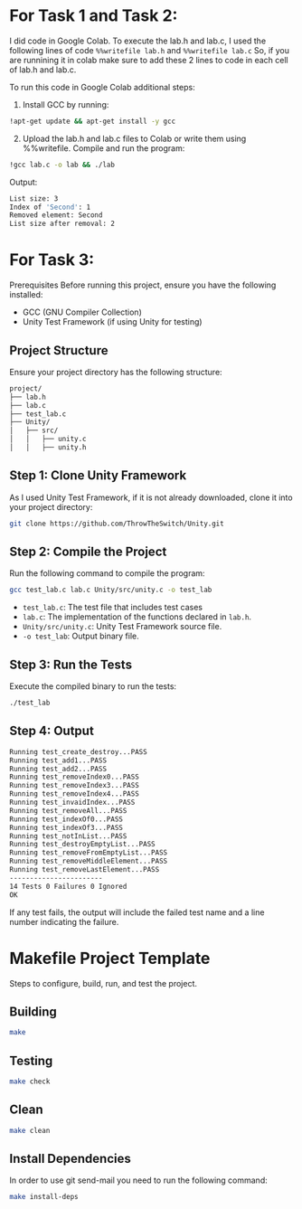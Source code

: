 
# For Task 1 and Task 2:
I did code in Google Colab. To execute the lab.h and lab.c, I used the following lines of code
``` %%writefile lab.h ```
and 
``` %%writefile lab.c ```
So, if you are runnining it in colab make sure to add these 2 lines to code in each cell of lab.h and lab.c. 

To run this code in Google Colab additional steps:

1. Install GCC by running:
```bash
!apt-get update && apt-get install -y gcc
```

2. Upload the lab.h and lab.c files to Colab or write them using %%writefile.
Compile and run the program:
```bash
!gcc lab.c -o lab && ./lab
```
Output:
```bash
List size: 3
Index of 'Second': 1
Removed element: Second
List size after removal: 2
```

# For Task 3:

Prerequisites
Before running this project, ensure you have the following installed:
  - GCC (GNU Compiler Collection)
  - Unity Test Framework (if using Unity for testing)
## Project Structure
Ensure your project directory has the following structure:

```bash
project/
├── lab.h          
├── lab.c          
├── test_lab.c     
├── Unity/         
│   ├── src/
│   │   ├── unity.c
│   │   ├── unity.h

```
## Step 1: Clone Unity Framework
As I used Unity Test Framework, if it is not already downloaded, clone it into your project directory:
```bash
git clone https://github.com/ThrowTheSwitch/Unity.git
```
## Step 2: Compile the Project
Run the following command to compile the program:
```bash
gcc test_lab.c lab.c Unity/src/unity.c -o test_lab
```
  - ``` test_lab.c ```: The test file that includes test cases
  - ``` lab.c ```: The implementation of the functions declared in ``` lab.h ```.
  - ``` Unity/src/unity.c ```: Unity Test Framework source file.
  - ``` -o test_lab ```: Output binary file.
## Step 3: Run the Tests
Execute the compiled binary to run the tests:
```bash
./test_lab
```
## Step 4: Output
```bash
Running test_create_destroy...PASS
Running test_add1...PASS
Running test_add2...PASS
Running test_removeIndex0...PASS
Running test_removeIndex3...PASS
Running test_removeIndex4...PASS
Running test_invaidIndex...PASS
Running test_removeAll...PASS
Running test_indexOf0...PASS
Running test_indexOf3...PASS
Running test_notInList...PASS
Running test_destroyEmptyList...PASS
Running test_removeFromEmptyList...PASS
Running test_removeMiddleElement...PASS
Running test_removeLastElement...PASS
-----------------------
14 Tests 0 Failures 0 Ignored
OK
```
If any test fails, the output will include the failed test name and a line number indicating the failure.

# Makefile Project Template

Steps to configure, build, run, and test the project.

## Building

```bash
make
```

## Testing

```bash
make check
```

## Clean

```bash
make clean
```

## Install Dependencies

In order to use git send-mail you need to run the following command:

```bash
make install-deps
```
